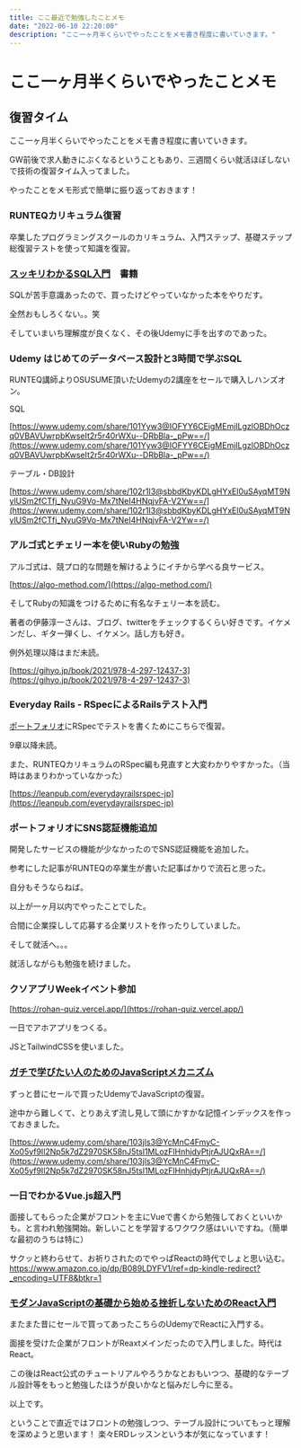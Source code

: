 ```yaml
---
title: ここ最近で勉強したことメモ
date: "2022-06-10 22:20:00"
description: "ここ一ヶ月半くらいでやったことをメモ書き程度に書いていきます。"
---
```


# ここ一ヶ月半くらいでやったことメモ

## 復習タイム
ここ一ヶ月半くらいでやったことをメモ書き程度に書いていきます。

GW前後で求人動きにぶくなるということもあり、三週間くらい就活ほぼしないで技術の復習タイム入ってました。

やったことをメモ形式で簡単に振り返っておきます！

### RUNTEQカリキュラム復習

卒業したプログラミングスクールのカリキュラム、入門ステップ、基礎ステップ総復習テストを使って知識を復習。

### [スッキリわかるSQL入門]([https://book.impress.co.jp/books/1121101090](https://book.impress.co.jp/books/1121101090))　書籍

SQLが苦手意識あったので、買ったけどやっていなかった本をやりだす。

全然おもしろくない。。笑

そしていまいち理解度が良くなく、その後Udemyに手を出すのであった。

### Udemy はじめてのデータベース設計と3時間で学ぶSQL

RUNTEQ講師よりOSUSUME頂いたUdemyの2講座をセールで購入しハンズオン。

SQL

[https://www.udemy.com/share/101Yyw3@IOFYY6CEigMEmjILgzlOBDhOczq0VBAVUwrpbKwseIt2r5r40rWXu--DRbBla-_pPw==/](https://www.udemy.com/share/101Yyw3@IOFYY6CEigMEmjILgzlOBDhOczq0VBAVUwrpbKwseIt2r5r40rWXu--DRbBla-_pPw==/)

テーブル・DB設計

[https://www.udemy.com/share/102r1I3@sbbdKbyKDLgHYxEl0uSAyqMT9NylUSm2fCTfj_NyuG9Vo-Mx7tNeI4HNqjvFA-V2Yw==/](https://www.udemy.com/share/102r1I3@sbbdKbyKDLgHYxEl0uSAyqMT9NylUSm2fCTfj_NyuG9Vo-Mx7tNeI4HNqjvFA-V2Yw==/)

### アルゴ式とチェリー本を使いRubyの勉強

アルゴ式は、競プロ的な問題を解けるようにイチから学べる良サービス。

[https://algo-method.com/](https://algo-method.com/)

そしてRubyの知識をつけるために有名なチェリー本を読む。

著者の伊藤淳一さんは、ブログ、twitterをチェックするくらい好きです。イケメンだし、ギター弾くし、イケメン。話し方も好き。

例外処理以降はまだ未読。

[https://gihyo.jp/book/2021/978-4-297-12437-3](https://gihyo.jp/book/2021/978-4-297-12437-3)

### **Everyday Rails - RSpecによるRailsテスト入門**

[ポートフォリオ](https://www.napolipizza-club.com/)にRSpecでテストを書くためにこちらで復習。

9章以降未読。

また、RUNTEQカリキュラムのRSpec編も見直すと大変わかりやすかった。（当時はあまりわかっていなかった）

[https://leanpub.com/everydayrailsrspec-jp](https://leanpub.com/everydayrailsrspec-jp)

### ポートフォリオにSNS認証機能追加

開発したサービスの機能が少なかったのでSNS認証機能を追加した。

参考にした記事がRUNTEQの卒業生が書いた記事ばかりで流石と思った。

自分もそうならねば。

以上が一ヶ月以内でやったことでした。

合間に企業探しして応募する企業リストを作ったりしていました。

そして就活へ。。。

就活しながらも勉強を続けました。

### クソアプリWeekイベント参加

[https://rohan-quiz.vercel.app/](https://rohan-quiz.vercel.app/)

一日でアホアプリをつくる。

JSとTailwindCSSを使いました。

### **[ガチで学びたい人のためのJavaScriptメカニズム](https://www.udemy.com/course/javascript-essence/)**

ずっと昔にセールで買ったUdemyでJavaScriptの復習。

途中から難しくて、とりあえず流し見して頭にかすかな記憶インデックスを作っておきました。

[https://www.udemy.com/share/103jls3@YcMnC4FmyC-Xo05yf9Il2Np5k7dZ2970SK58nJ5tsl1MLozFlHnhjdyPtjrAJUQxRA==/](https://www.udemy.com/share/103jls3@YcMnC4FmyC-Xo05yf9Il2Np5k7dZ2970SK58nJ5tsl1MLozFlHnhjdyPtjrAJUQxRA==/)

### 一日でわかるVue.js超入門

面接してもらった企業がフロントを主にVueで書くから勉強しておくといいかも。と言われ勉強開始。新しいことを学習するワクワク感はいいですね。（簡単な最初のうちは特に）

サクッと終わらせて、お祈りされたのでやっぱReactの時代でしょと思い込む。
https://www.amazon.co.jp/dp/B089LDYFV1/ref=dp-kindle-redirect?_encoding=UTF8&btkr=1

### **[モダンJavaScriptの基礎から始める挫折しないためのReact入門](https://www.udemy.com/course/modern_javascipt_react_beginner/)**

またまた昔にセールで買ってあったこちらのUdemyでReactに入門する。

面接を受けた企業がフロントがReaxtメインだったので入門しました。時代はReact。

この後はReact公式のチュートリアルやろうかなとおもいつつ、基礎的なテーブル設計等をもっと勉強したほうが良いかなと悩みだし今に至る。

以上です。

ということで直近ではフロントの勉強しつつ、テーブル設計についてもっと理解を深めようと思います！
楽々ERDレッスンという本が気になっています！
